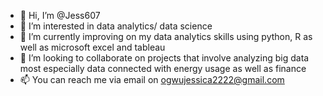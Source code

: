 - 👋 Hi, I’m @Jess607
- 👀 I’m interested in data analytics/ data science
- 🌱 I’m currently improving on my data analytics skills using python, R as well as microsoft excel and tableau
- 💞️ I’m looking to collaborate on projects that involve analyzing big data most especially data connected with energy usage as well as finance 
- 📫 You can reach me via email on ogwujessica2222@gmail.com

<!---
Jess607/Jess607 is a ✨ special ✨ repository because its `README.md` (this file) appears on your GitHub profile.
You can click the Preview link to take a look at your changes.
--->
